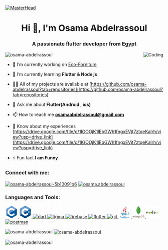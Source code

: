 [![MasterHead](https://developers.giphy.com/branch/master/static/api-512d36c09662682717108a38bbb5c57d.gif)](https://rishavchanda.io)
<h1 align="center">Hi 👋, I'm Osama Abdelrassoul</h1>
<h3 align="center">A passionate flutter developer from Egypt</h3>
<img align="right" alt="Coding" width"400" src="https://img.etimg.com/thumb/msid-84146056,width-1200,height-900,imgsize-638053,resizemode-8/20210706_developer-economy_01.jpg">

<p align="left"> <img src="https://komarev.com/ghpvc/?username=osama-abdelrassoul&label=Profile%20views&color=0e75b6&style=flat" alt="osama-abdelrassoul" /> </p>

- 🔭 I’m currently working on [Eco-Forniture](https://github.com/Abdelrahman-Ghazaly/gp)

- 🌱 I’m currently learning **Flutter & Node js**

- 👨‍💻 All of my projects are available at [https://github.com/osama-abdelrassoul?tab=repositories](https://github.com/osama-abdelrassoul?tab=repositories)

- 💬 Ask me about **Flutter(Android , ios)**

- 📫 How to reach me **osamaabdelrassoul@gmail.com**

- 📄 Know about my experiences [https://drive.google.com/file/d/1IGOOjK1lEbGWh1fngxEVjt7ztqeKaIrh/view?usp=drive_link](https://drive.google.com/file/d/1IGOOjK1lEbGWh1fngxEVjt7ztqeKaIrh/view?usp=drive_link)

- ⚡ Fun fact **I am Funny**

<h3 align="left">Connect with me:</h3>
<p align="left">
<a href="https://linkedin.com/in/osama-abdelrassoul-5b10091b6" target="blank"><img align="center" src="https://raw.githubusercontent.com/rahuldkjain/github-profile-readme-generator/master/src/images/icons/Social/linked-in-alt.svg" alt="osama-abdelrassoul-5b10091b6" height="30" width="40" /></a>
<a href="https://fb.com/osama.abdelrassoul" target="blank"><img align="center" src="https://raw.githubusercontent.com/rahuldkjain/github-profile-readme-generator/master/src/images/icons/Social/facebook.svg" alt="osama.abdelrassoul" height="30" width="40" /></a>
</p>

<h3 align="left">Languages and Tools:</h3>
<p align="left"> <a href="https://www.cprogramming.com/" target="_blank" rel="noreferrer"> <img src="https://raw.githubusercontent.com/devicons/devicon/master/icons/c/c-original.svg" alt="c" width="40" height="40"/> </a> <a href="https://www.w3schools.com/cpp/" target="_blank" rel="noreferrer"> <img src="https://raw.githubusercontent.com/devicons/devicon/master/icons/cplusplus/cplusplus-original.svg" alt="cplusplus" width="40" height="40"/> </a> <a href="https://dart.dev" target="_blank" rel="noreferrer"> <img src="https://www.vectorlogo.zone/logos/dartlang/dartlang-icon.svg" alt="dart" width="40" height="40"/> </a> <a href="https://www.figma.com/" target="_blank" rel="noreferrer"> <img src="https://www.vectorlogo.zone/logos/figma/figma-icon.svg" alt="figma" width="40" height="40"/> </a> <a href="https://firebase.google.com/" target="_blank" rel="noreferrer"> <img src="https://www.vectorlogo.zone/logos/firebase/firebase-icon.svg" alt="firebase" width="40" height="40"/> </a> <a href="https://flutter.dev" target="_blank" rel="noreferrer"> <img src="https://www.vectorlogo.zone/logos/flutterio/flutterio-icon.svg" alt="flutter" width="40" height="40"/> </a> <a href="https://git-scm.com/" target="_blank" rel="noreferrer"> <img src="https://www.vectorlogo.zone/logos/git-scm/git-scm-icon.svg" alt="git" width="40" height="40"/> </a> <a href="https://www.java.com" target="_blank" rel="noreferrer"> <img src="https://raw.githubusercontent.com/devicons/devicon/master/icons/java/java-original.svg" alt="java" width="40" height="40"/> </a> <a href="https://www.mongodb.com/" target="_blank" rel="noreferrer"> <img src="https://raw.githubusercontent.com/devicons/devicon/master/icons/mongodb/mongodb-original-wordmark.svg" alt="mongodb" width="40" height="40"/> </a> <a href="https://nodejs.org" target="_blank" rel="noreferrer"> <img src="https://raw.githubusercontent.com/devicons/devicon/master/icons/nodejs/nodejs-original-wordmark.svg" alt="nodejs" width="40" height="40"/> </a> <a href="https://postman.com" target="_blank" rel="noreferrer"> <img src="https://www.vectorlogo.zone/logos/getpostman/getpostman-icon.svg" alt="postman" width="40" height="40"/> </a> </p>

<p><img align="left" src="https://github-readme-stats.vercel.app/api/top-langs?username=osama-abdelrassoul&show_icons=true&locale=en&layout=compact" alt="osama-abdelrassoul" /></p>

<p>&nbsp;<img align="center" src="https://github-readme-stats.vercel.app/api?username=osama-abdelrassoul&show_icons=true&locale=en" alt="osama-abdelrassoul" /></p>

<p><img align="center" src="https://github-readme-streak-stats.herokuapp.com/?user=osama-abdelrassoul&" alt="osama-abdelrassoul" /></p>
